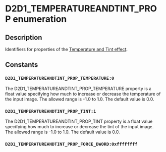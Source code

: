 # D2D1_TEMPERATUREANDTINT_PROP enumeration

## Description

Identifiers for properties of the [Temperature and Tint effect](https://learn.microsoft.com/windows/desktop/Direct2D/temperature-and-tint-effect).

## Constants

### `D2D1_TEMPERATUREANDTINT_PROP_TEMPERATURE:0`

The D2D1_TEMPERATUREANDTINT_PROP_TEMPERATURE property is a float value specifying how much to increase or decrease the temperature of the input image. The allowed range is -1.0 to 1.0. The default value is 0.0.

### `D2D1_TEMPERATUREANDTINT_PROP_TINT:1`

The D2D1_TEMPERATUREANDTINT_PROP_TINT property is a float value specifying how much to increase or decrease the tint of the input image. The allowed range is -1.0 to 1.0. The default value is 0.0.

### `D2D1_TEMPERATUREANDTINT_PROP_FORCE_DWORD:0xffffffff`